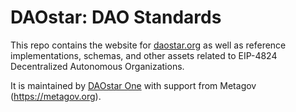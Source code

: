 # DAOstar: DAO Standards

This repo contains the website for [daostar.org](https://daostar.org) as well as reference implementations, schemas, and other assets related to EIP-4824 Decentralized Autonomous Organizations.

It is maintained by [DAOstar One](https://daostar.one) with support from Metagov (https://metagov.org).
